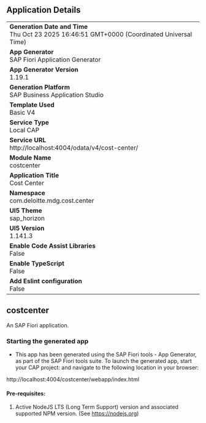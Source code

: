 ## Application Details
|               |
| ------------- |
|**Generation Date and Time**<br>Thu Oct 23 2025 16:46:51 GMT+0000 (Coordinated Universal Time)|
|**App Generator**<br>SAP Fiori Application Generator|
|**App Generator Version**<br>1.19.1|
|**Generation Platform**<br>SAP Business Application Studio|
|**Template Used**<br>Basic V4|
|**Service Type**<br>Local CAP|
|**Service URL**<br>http://localhost:4004/odata/v4/cost-center/|
|**Module Name**<br>costcenter|
|**Application Title**<br>Cost Center|
|**Namespace**<br>com.deloitte.mdg.cost.center|
|**UI5 Theme**<br>sap_horizon|
|**UI5 Version**<br>1.141.3|
|**Enable Code Assist Libraries**<br>False|
|**Enable TypeScript**<br>False|
|**Add Eslint configuration**<br>False|

## costcenter

An SAP Fiori application.

### Starting the generated app

-   This app has been generated using the SAP Fiori tools - App Generator, as part of the SAP Fiori tools suite.  To launch the generated app, start your CAP project:  and navigate to the following location in your browser:

http://localhost:4004/costcenter/webapp/index.html

#### Pre-requisites:

1. Active NodeJS LTS (Long Term Support) version and associated supported NPM version.  (See https://nodejs.org)


